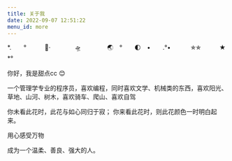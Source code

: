 ```yaml
---
title: 关于我
date: 2022-09-07 12:51:22
menu_id: more
---
```


*.　　°　　　　️·　　　　🛸　　　 　🌏　°　　🌓　•　　.°•　　　 ✯✯　　　★　*°　　　　

你好，我是甜点cc 😊

一个管理学专业的程序员，喜欢编程，同时喜欢文学、机械类的东西，喜欢阳光、草地、山河、树木，喜欢骑车、爬山、喜欢自驾

你未看此花时，此花与如心同归于寂；
你来看此花时，则此花颜色一时明白起来。

用心感受万物

成为一个温柔、善良、强大的人。